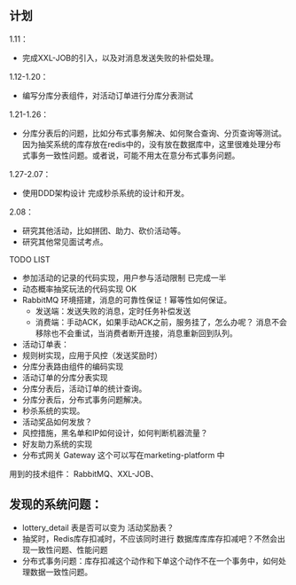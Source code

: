 ## 计划

1.11：
- 完成XXL-JOB的引入，以及对消息发送失败的补偿处理。

1.12-1.20：
- 编写分库分表组件，对活动订单进行分库分表测试

1.21-1.26：
- 分库分表后的问题，比如分布式事务解决、如何聚合查询、分页查询等测试。
  因为抽奖系统的库存放在redis中的，没有放在数据库中，这里很难处理分布式事务一致性问题。或者说，可能不用太在意分布式事务问题。

1.27-2.07：
- 使用DDD架构设计 完成秒杀系统的设计和开发。

2.08：
- 研究其他活动，比如拼团、助力、砍价活动等。
- 研究其他常见面试考点。

TODO LIST

- 参加活动的记录的代码实现，用户参与活动限制 已完成一半
- 动态概率抽奖玩法的代码实现                    OK
- RabbitMQ 环境搭建，消息的可靠性保证！幂等性如何保证。
  - 发送端：发送失败的消息，定时任务补偿发送
  - 消费端：手动ACK，如果手动ACK之前，服务挂了，怎么办呢？ 消息不会移除也不会重试，当消费者断开连接，消息重新回到队列。
- 活动订单表：
- 规则树实现，应用于风控（发送奖励时）
- 分库分表路由组件的编码实现
- 活动订单的分库分表实现
- 分库分表后，活动订单的统计查询。
- 分库分表后，分布式事务问题解决。
- 秒杀系统的实现。
- 活动奖品如何发放？ 
- 风控措施，黑名单和IP如何设计，如何判断机器流量？
- 好友助力系统的实现
- 分布式网关 Gateway 这个可以写在marketing-platform 中

用到的技术组件：
RabbitMQ、XXL-JOB、

## 发现的系统问题：

- lottery_detail 表是否可以变为 活动奖励表？
- 抽奖时，Redis库存扣减时，不应该同时进行 数据库库库存扣减吧？不然会出现一致性问题、性能问题
- 分布式事务问题：库存扣减这个动作和下单这个动作不在一个事务中，如何处理数据一致性问题。